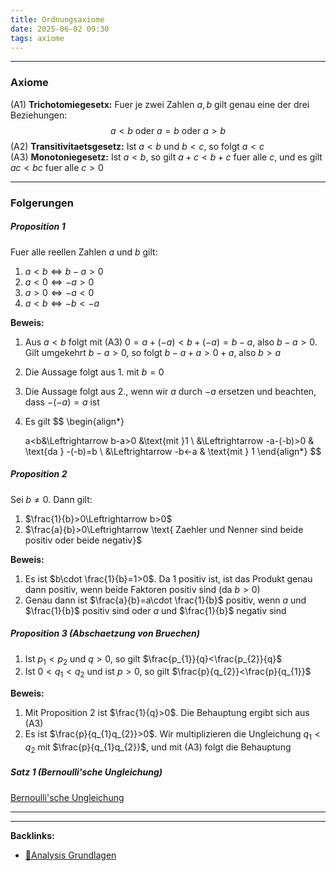 ```yaml
---
title: Ordnungsaxiome
date: 2025-06-02 09:30
tags: axiome
---
```


----

### Axiome 
(A1) **Trichotomiegesetx:** Fuer je zwei Zahlen $a,b$ gilt genau eine der drei Beziehungen:
$$
  a<b \text{ oder } a=b \text{ oder } a>b
$$
(A2) **Transitivitaetsgesetz:** Ist $a<b$ und $b<c$, so folgt $a<c$\
(A3) **Monotoniegesetz:** Ist $a<b$, so gilt $a+c<b+c$ fuer alle $c$, und es gilt $ac<bc$ fuer alle $c>0$

---

### Folgerungen
##### Proposition 1
Fuer alle reellen Zahlen $a$ und $b$ gilt:

1. $a<b\Leftrightarrow b-a>0$
2. $a<0\Leftrightarrow -a>0$
3. $a>0\Leftrightarrow -a<0$
4. $a<b \Leftrightarrow -b<-a$

**Beweis:** 
1. Aus $a<b$ folgt mit (A3) $0=a+(-a)<b+(-a)=b-a$, also $b-a>0$. Gilt umgekehrt $b-a>0$, 
   so folgt $b-a+a>0+a$, also $b>a$
2. Die Aussage folgt aus 1. mit $b=0$
3. Die Aussage folgt aus 2., wenn wir $a$ durch $-a$ ersetzen und beachten, dass $-(-a)=a$ ist
4. Es gilt 
   $$
   \begin{align*}
    
    a<b&\Leftrightarrow b-a>0 &\text{mit }1 \\
    &\Leftrightarrow -a-(-b)>0 & \text{da } -(-b)=b \\
    &\Leftrightarrow -b<-a & \text{mit } 1
   \end{align*}
   $$

##### Proposition 2
Sei $b\neq 0$. Dann gilt:

1. $\frac{1}{b}>0\Leftrightarrow b>0$
2. $\frac{a}{b}>0\Leftrightarrow \text{ Zaehler und Nenner sind beide positiv oder beide negativ}$

**Beweis:**

1. Es ist $b\cdot \frac{1}{b}=1>0$. Da $1$ positiv ist, ist das Produkt genau dann positiv, 
   wenn beide Faktoren positiv sind (da $b >0$)
2. Genau dann ist $\frac{a}{b}=a\cdot \frac{1}{b}$ positiv, wenn $a$ und $\frac{1}{b}$ positiv sind 
   oder $a$ und $\frac{1}{b}$ negativ sind

##### Proposition 3 (Abschaetzung von Bruechen)

1. Ist $p_{1}<p_{2}$ und $q>0$, so gilt $\frac{p_{1}}{q}<\frac{p_{2}}{q}$
2. Ist $0<q_{1}<q_{2}$ und ist $p>0$, so gilt $\frac{p}{q_{2}}<\frac{p}{q_{1}}$

**Beweis:**

1. Mit Proposition 2 ist $\frac{1}{q}>0$. Die Behauptung ergibt sich aus (A3)
2. Es ist $\frac{p}{q_{1}q_{2}}>0$. Wir multiplizieren die Ungleichung $q_{1}<q_{2}$ mit $\frac{p}{q_{1}q_{2}}$, und 
   mit (A3) folgt die Behauptung

##### Satz 1 (Bernoulli'sche Ungleichung)
[Bernoulli'sche Ungleichung](bernoullische_ungleichung)






----

----
**Backlinks:**
- [📂Analysis Grundlagen](/📁Analysis_Grundlagen)
